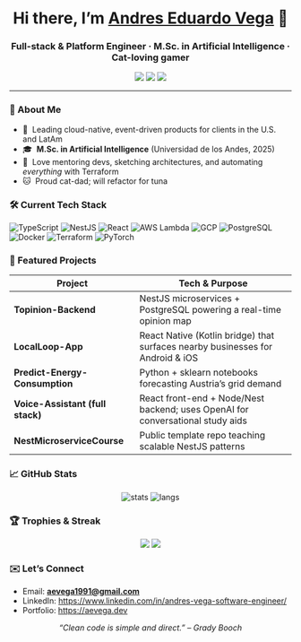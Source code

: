 <!-- Banner -->
<h1 align="center">Hi there, I’m <a href="https://www.linkedin.com/in/andres-vega-software-engineer/" target="_blank">Andres Eduardo Vega</a> 👋</h1>
<h3 align="center">Full-stack & Platform Engineer · M.Sc. in Artificial Intelligence · Cat-loving gamer</h3>

<p align="center">
  <a href="https://github.com/AEVegaEngineer?tab=followers"><img src="https://img.shields.io/github/followers/AEVegaEngineer?style=social" /></a>
  <a href="https://twitter.com/AEVegaEngineer"><img src="https://img.shields.io/twitter/follow/AEVegaEngineer?style=social" /></a>
  <a href="https://aevega.dev"><img src="https://img.shields.io/badge/Portfolio-live-informational" /></a>
</p>

---

### 🚀 About Me
- 🔭 &nbsp;Leading cloud-native, event-driven products for clients in the U.S. and LatAm  
- 🎓 &nbsp;**M.Sc. in Artificial Intelligence** (Universidad de los Andes, 2025)  
- 🧩 &nbsp;Love mentoring devs, sketching architectures, and automating *everything* with Terraform  
- 🐱 &nbsp;Proud cat-dad; will refactor for tuna

### 🛠 Current Tech Stack
![TypeScript](https://img.shields.io/badge/-TypeScript-3178C6?logo=typescript&logoColor=white&style=flat)
![NestJS](https://img.shields.io/badge/-NestJS-E0234E?logo=nestjs&logoColor=white&style=flat)
![React](https://img.shields.io/badge/-React-61DAFB?logo=react&logoColor=black&style=flat)
![AWS Lambda](https://img.shields.io/badge/-AWS%20Lambda-FF9900?logo=aws-lambda&logoColor=white&style=flat)
![GCP](https://img.shields.io/badge/-Google%20Cloud-4285F4?logo=google-cloud&logoColor=white&style=flat)
![PostgreSQL](https://img.shields.io/badge/-PostgreSQL-336791?logo=postgresql&logoColor=white&style=flat)
![Docker](https://img.shields.io/badge/-Docker-2496ED?logo=docker&logoColor=white&style=flat)
![Terraform](https://img.shields.io/badge/-Terraform-7B42BC?logo=terraform&logoColor=white&style=flat)
![PyTorch](https://img.shields.io/badge/-PyTorch-EE4C2C?logo=pytorch&logoColor=white&style=flat)

### 📌 Featured Projects
| Project | Tech & Purpose |
|---------|----------------|
| **Topinion-Backend** | NestJS microservices + PostgreSQL powering a real-time opinion map |
| **LocalLoop-App** | React Native (Kotlin bridge) that surfaces nearby businesses for Android & iOS |
| **Predict-Energy-Consumption** | Python + sklearn notebooks forecasting Austria’s grid demand |
| **Voice-Assistant (full stack)** | React front-end + Node/Nest backend; uses OpenAI for conversational study aids |
| **NestMicroserviceCourse** | Public template repo teaching scalable NestJS patterns |

### 📈 GitHub Stats
<p align="center">
  <img src="https://github-readme-stats.vercel.app/api?username=AEVegaEngineer&show_icons=true&theme=tokyonight&hide=issues,contribs" alt="stats" />
  <img src="https://github-readme-stats.vercel.app/api/top-langs/?username=AEVegaEngineer&layout=compact&theme=tokyonight" alt="langs" />
</p>

### 🏆 Trophies & Streak
<p align="center">
  <img src="https://github-profile-trophy.vercel.app/?username=AEVegaEngineer&theme=onestar&no-frame=true&column=7" />
  <img src="https://github-readme-streak-stats.herokuapp.com/?user=AEVegaEngineer&theme=tokyonight" />
</p>

### ✉️ Let’s Connect
- Email: **aevega1991@gmail.com**  
- LinkedIn: <https://www.linkedin.com/in/andres-vega-software-engineer/>  
- Portfolio: <https://aevega.dev>

<!-- Footer -->
<p align="center">
  <i>“Clean code is simple and direct.” – Grady Booch</i>
</p>
